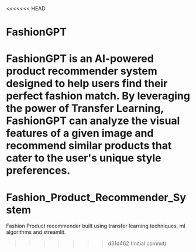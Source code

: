 <<<<<<< HEAD
# FashionGPT
FashionGPT is an AI-powered product recommender system designed to help users find their perfect fashion match. By leveraging the power of Transfer Learning, FashionGPT can analyze the visual features of a given image and recommend similar products that cater to the user's unique style preferences.
=======
# Fashion_Product_Recommender_System
Fashion Product recommender built using transfer learning techniques, ml algorithms and streamlit.
>>>>>>> d31d462 (Initial commit)
